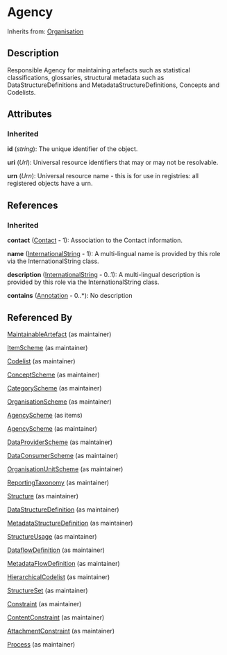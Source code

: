 
# Agency



Inherits from: [Organisation](Organisation.md)



## Description

Responsible Agency for maintaining artefacts such as statistical classifications, glossaries, structural metadata such as DataStructureDefinitions and MetadataStructureDefinitions, Concepts and Codelists.


## Attributes

### Inherited

**id** (*string*): The unique identifier of the object.

**uri** (*Url*): Universal resource identifiers that may or may not be resolvable.

**urn** (*Urn*): Universal resource name - this is for use in registries: all registered objects have a urn.



## References

### Inherited

**contact** ([Contact](Contact.md) - 1): Association to the Contact information.

**name** ([InternationalString](InternationalString.md) - 1): A multi-lingual name is provided by this role via the InternationalString class.

**description** ([InternationalString](InternationalString.md) - 0..1): A multi-lingual description is provided by this role via the InternationalString class.

**contains** ([Annotation](Annotation.md) - 0..*): No description



## Referenced By

[MaintainableArtefact](MaintainableArtefact.md) (as maintainer)

[ItemScheme](ItemScheme.md) (as maintainer)

[Codelist](../Codelist/Codelist.md) (as maintainer)

[ConceptScheme](../ConceptScheme/ConceptScheme.md) (as maintainer)

[CategoryScheme](../CategoryScheme/CategoryScheme.md) (as maintainer)

[OrganisationScheme](OrganisationScheme.md) (as maintainer)

[AgencyScheme](AgencyScheme.md) (as items)

[AgencyScheme](AgencyScheme.md) (as maintainer)

[DataProviderScheme](DataProviderScheme.md) (as maintainer)

[DataConsumerScheme](DataConsumerScheme.md) (as maintainer)

[OrganisationUnitScheme](OrganisationUnitScheme.md) (as maintainer)

[ReportingTaxonomy](../CategoryScheme/ReportingTaxonomy.md) (as maintainer)

[Structure](Structure.md) (as maintainer)

[DataStructureDefinition](../DataStructure/DataStructureDefinition.md) (as maintainer)

[MetadataStructureDefinition](../MetadataStructure/MetadataStructureDefinition.md) (as maintainer)

[StructureUsage](StructureUsage.md) (as maintainer)

[DataflowDefinition](../DataStructure/DataflowDefinition.md) (as maintainer)

[MetadataFlowDefinition](../MetadataStructure/MetadataFlowDefinition.md) (as maintainer)

[HierarchicalCodelist](../Codelist/HierarchicalCodelist.md) (as maintainer)

[StructureSet](../Mapping/StructureSet.md) (as maintainer)

[Constraint](../Registry/Constraint.md) (as maintainer)

[ContentConstraint](../Registry/ContentConstraint.md) (as maintainer)

[AttachmentConstraint](../Registry/AttachmentConstraint.md) (as maintainer)

[Process](../Process/Process.md) (as maintainer)



